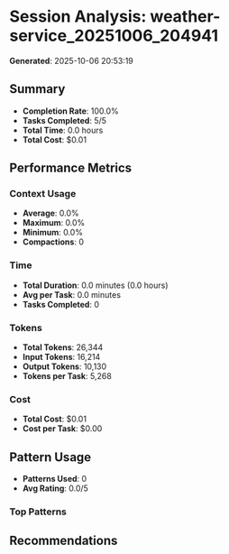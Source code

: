 # Session Analysis: weather-service_20251006_204941

**Generated**: 2025-10-06 20:53:19

## Summary

- **Completion Rate**: 100.0%
- **Tasks Completed**: 5/5
- **Total Time**: 0.0 hours
- **Total Cost**: $0.01

## Performance Metrics

### Context Usage
- **Average**: 0.0%
- **Maximum**: 0.0%
- **Minimum**: 0.0%
- **Compactions**: 0

### Time
- **Total Duration**: 0.0 minutes (0.0 hours)
- **Avg per Task**: 0.0 minutes
- **Tasks Completed**: 0

### Tokens
- **Total Tokens**: 26,344
- **Input Tokens**: 16,214
- **Output Tokens**: 10,130
- **Tokens per Task**: 5,268

### Cost
- **Total Cost**: $0.01
- **Cost per Task**: $0.00

## Pattern Usage

- **Patterns Used**: 0
- **Avg Rating**: 0.0/5

### Top Patterns

## Recommendations

